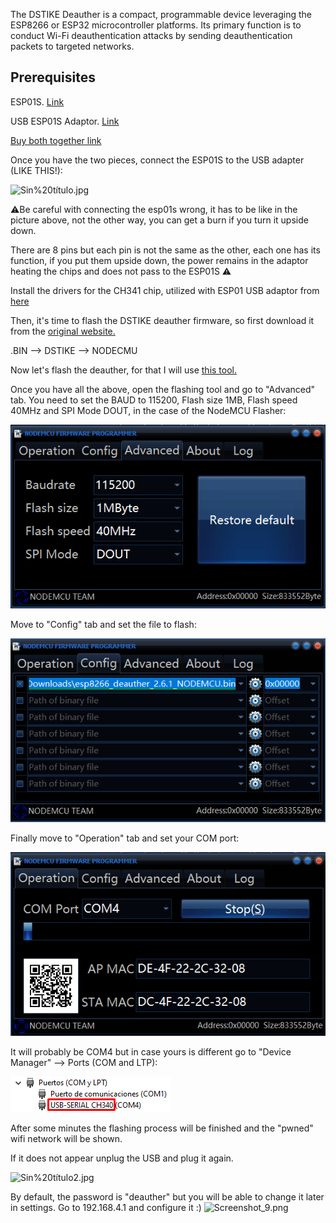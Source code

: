 The DSTIKE Deauther is a compact, programmable device leveraging the ESP8266 or ESP32 microcontroller platforms. Its primary function is to conduct Wi-Fi deauthentication attacks by sending deauthentication packets to targeted networks.

## Prerequisites

ESP01S. [Link](https://es.aliexpress.com/item/1005006323836809.html?spm=a2g0o.productlist.main.1.28415b914FtJbl&algo_pvid=ca944ce8-7dae-48fb-9d55-2356d438dcf7&algo_exp_id=ca944ce8-7dae-48fb-9d55-2356d438dcf7-0&pdp_npi=4%40dis%21EUR%214.21%211.38%21%21%2132.06%2110.51%21%40211b61a417088881547937946ebbb6%2112000036764337055%21sea%21ES%213170010347%21&curPageLogUid=6AcsFvLv3Uhi&utparam-url=scene%3Asearch%7Cquery_from%3A)

USB ESP01S Adaptor. [Link](https://es.aliexpress.com/item/1005003772310662.html?spm=a2g0o.productlist.main.21.2d2d316fsmZ9iq&algo_pvid=b1e91228-dbab-4a9d-b1be-8f97de1fc506&algo_exp_id=b1e91228-dbab-4a9d-b1be-8f97de1fc506-10&pdp_npi=4%40dis%21EUR%212.12%211.44%21%21%212.24%211.52%21%40211b613117088881362586120e8ee5%2112000027112227203%21sea%21ES%213170010347%21&curPageLogUid=7Dhw4WLwdVY0&utparam-url=scene%3Asearch%7Cquery_from%3A)

[Buy both together link](https://es.aliexpress.com/item/1005002975811689.html?spm=a2g0o.productlist.main.5.6be9767fz26r9g&algo_pvid=639524e7-0b00-42fb-ad74-19ae97538200&algo_exp_id=639524e7-0b00-42fb-ad74-19ae97538200-2&pdp_ext_f=%7B%22sku_id%22%3A%2212000023045787079%22%7D&pdp_npi=3%40dis%21EUR%214.09%212.91%21%21%21%21%21%40211beca116792522848537831d0703%2112000023045787079%21sea%21ES%213767851196&curPageLogUid=JBsjD0LjXKUa)

Once you have the two pieces, connect the ESP01S to the USB adapter (LIKE THIS!):

![Sin%20título.jpg](/assets/img/screenshots/deauther/Sin%20título.jpg)

⚠️Be careful with connecting the esp01s wrong, it has to be like in the picture above, not the other way, you can get a burn if you turn it upside down.

There are 8 pins but each pin is not the same as the other, each one has its function, if you put them upside down, the power remains in the adaptor heating the chips and does not pass to the ESP01S ⚠️

Install the drivers for the CH341 chip, utilized with ESP01 USB adaptor from [here](https://www.wch-ic.com/downloads/CH341SER_ZIP.html)

Then, it's time to flash the DSTIKE deauther firmware, so first download it from the [original website.](https://deauther.com/docs/download/)

.BIN --> DSTIKE --> NODECMU

Now let's flash the deauther, for that I will use [this tool.](https://github.com/nodemcu/nodemcu-flasher)

Once you have all the above, open the flashing tool and go to "Advanced" tab. You need to set the BAUD to 115200, Flash size 1MB, Flash speed 40MHz and SPI Mode DOUT, in the case of the NodeMCU Flasher:

![Screenshot_6.png](/assets/img/screenshots/deauther/Screenshot_6.png)

Move to "Config" tab and set the file to flash:

![Screenshot_7.png](/assets/img/screenshots/deauther/Screenshot_7.png)

Finally move to "Operation" tab and set your COM port:

![Screenshot_5.png](/assets/img/screenshots/deauther/Screenshot_5.png)

It will probably be COM4 but in case yours is different go to "Device Manager" --> Ports (COM and LTP):

![Screenshot_8.png](/assets/img/screenshots/deauther/Screenshot_8.png)

After some minutes the flashing process will be finished and the "pwned" wifi network will be shown.

If it does not appear unplug the USB and plug it again.

![Sin%20título2.jpg](/assets/img/screenshots/deauther/Sin%20título2.jpg)

By default, the password is "deauther" but you will be able to change it later in settings. Go to 192.168.4.1 and configure it :) ![Screenshot_9.png](../_resources/Screenshot_9.png)
